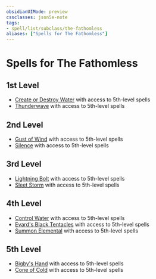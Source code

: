 ```yaml
---
obsidianUIMode: preview
cssclasses: json5e-note
tags:
- spell/list/subclass/the-fathomless
aliases: ["Spells for The Fathomless"]
---
```

# Spells for The Fathomless

## 1st Level

- [Create or Destroy Water](create-or-destroy-water "PHB") with access to 5th-level spells
- [Thunderwave](thunderwave "PHB") with access to 5th-level spells

## 2nd Level

- [Gust of Wind](gust-of-wind "PHB") with access to 5th-level spells
- [Silence](silence "PHB") with access to 5th-level spells

## 3rd Level

- [Lightning Bolt](lightning-bolt "PHB") with access to 5th-level spells
- [Sleet Storm](sleet-storm "PHB") with access to 5th-level spells

## 4th Level

- [Control Water](control-water "PHB") with access to 5th-level spells
- [Evard's Black Tentacles](evards-black-tentacles "PHB") with access to 5th-level spells
- [Summon Elemental](summon-elemental-tce "TCE") with access to 5th-level spells

## 5th Level

- [Bigby's Hand](bigbys-hand "PHB") with access to 5th-level spells
- [Cone of Cold](cone-of-cold "PHB") with access to 5th-level spells